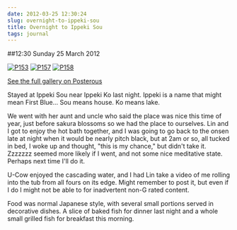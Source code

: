 ```yaml
---
date: 2012-03-25 12:30:24
slug: overnight-to-ippeki-sou
title: Overnight to Ippeki Sou
tags: journal
---
```


##12:30 Sunday 25 March 2012

[![P153](http://getfile2.posterous.com/getfile/files.posterous.com/thunderrabbit/jAodGrydmEpuxnHdeqlqvDzuxdvliyuspGtgcCBswlsfeaFqfogjrCHeaBqq/p153.jpg.scaled500.jpg)](http://getfile4.posterous.com/getfile/files.posterous.com/thunderrabbit/jAodGrydmEpuxnHdeqlqvDzuxdvliyuspGtgcCBswlsfeaFqfogjrCHeaBqq/p153.jpg.scaled1000.jpg) [![P157](http://getfile9.posterous.com/getfile/files.posterous.com/thunderrabbit/mxdzplCFwhlwnDoiHlJBmFzFnytIeHjDiIamlcqzIEqgbugdflIIihjaffcb/p157.jpg.scaled500.jpg)](http://getfile2.posterous.com/getfile/files.posterous.com/thunderrabbit/mxdzplCFwhlwnDoiHlJBmFzFnytIeHjDiIamlcqzIEqgbugdflIIihjaffcb/p157.jpg.scaled1000.jpg) [![P158](http://getfile1.posterous.com/getfile/files.posterous.com/thunderrabbit/owletvxhgCApkuJcezFpEhxemrCejlgjbbxekvzndJqIkebAImFHJoeuwmqB/p158.jpg.scaled500.jpg)](http://getfile5.posterous.com/getfile/files.posterous.com/thunderrabbit/owletvxhgCApkuJcezFpEhxemrCejlgjbbxekvzndJqIkebAImFHJoeuwmqB/p158.jpg.scaled1000.jpg)

[See the full gallery on Posterous](http://stream.robnugen.com/overnight-to-ippeki-sou)

Stayed at Ippeki Sou near Ippeki Ko last night.  Ippeki is a name that might mean First Blue...  Sou means house.  Ko means lake. 

We went with her aunt and uncle who said the place was nice this time of year, just before sakura blossoms so we had the place to ourselves. Lin and I got to enjoy the hot bath together, and I was going to go back to the onsen late at night when it would be nearly pitch black, but at 2am or so, all tucked in bed, I woke up and thought, "this is my chance," but didn't take it. Zzzzzzz seemed more likely if I went, and not some nice meditative state.  Perhaps next time I'll do it.

U-Cow enjoyed the cascading water, and I had Lin take a video of me rolling into the tub from all fours on its edge.  Might remember to post it, but even if I do I might not be able to for inadvertent non-G rated content. 

Food was normal Japanese style, with several small portions served in decorative dishes.  A slice of baked fish for dinner last night and a whole small grilled fish for breakfast this morning.
